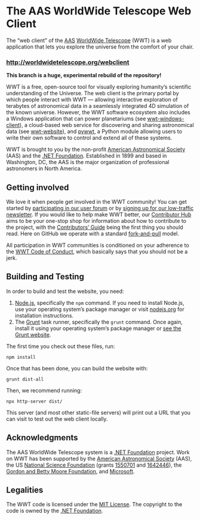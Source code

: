 # The AAS WorldWide Telescope Web Client

The “web client” of the [AAS](https://aas.org/)
[WorldWide Telescope](http://worldwidetelescope.org/home) (WWT) is a web
application that lets you explore the universe from the comfort of your chair.

### <http://worldwidetelescope.org/webclient>

**This branch is a huge, experimental rebuild of the repository!**

WWT is a free, open-source tool for visually exploring humanity’s scientific
understanding of the Universe. The web client is the primary portal by which
people interact with WWT — allowing interactive exploration of terabytes of
astronomical data in a seamlessly integrated 4D simulation of the known
universe. However, the WWT software ecosystem also includes a Windows
application that can power planetariums (see [wwt-windows-client]), a
cloud-based web service for discovering and sharing astronomical data (see
[wwt-website]), and [pywwt], a Python module allowing users to write their own
software to control and extend all of these systems.

[wwt-windows-client]: https://github.com/WorldWideTelescope/wwt-windows-client
[wwt-website]: https://github.com/WorldWideTelescope/wwt-website
[pywwt]: https://pywwt.readthedocs.io/

WWT is brought to you by the non-profit [American Astronomical Society] (AAS)
and the [.NET Foundation]. Established in 1899 and based in Washington, DC,
the AAS is the major organization of professional astronomers in North
America.

[American Astronomical Society]: https://aas.org/
[.NET Foundation]: https://dotnetfoundation.org/


## Getting involved

We love it when people get involved in the WWT community! You can get started
by [participating in our user forum] or by
[signing up for our low-traffic newsletter]. If you would like to help make
WWT better, our [Contributor Hub] aims to be your one-stop shop for
information about how to contribute to the project, with the
[Contributors’ Guide] being the first thing you should read. Here on GitHub we
operate with a standard [fork-and-pull] model.

[participating in our user forum]: https://wwt-forum.org/
[signing up for our low-traffic newsletter]: https://bit.ly/wwt-signup
[Contributor Hub]: https://worldwidetelescope.github.io/
[Contributors’ Guide]: https://worldwidetelescope.github.io/contributing/
[fork-and-pull]: https://help.github.com/en/articles/about-collaborative-development-models

All participation in WWT communities is conditioned on your adherence to the
[WWT Code of Conduct], which basically says that you should not be a jerk.

[WWT Code of Conduct]: https://worldwidetelescope.github.io/code-of-conduct/


## Building and Testing

In order to build and test the website, you need:

1. [Node.js](https://nodejs.org/), specifically the `npm` command. If you need
   to install Node.js, use your operating system’s package manager or visit
   [nodejs.org](https://nodejs.org/) for installation instructions.
2. The [Grunt](https://gruntjs.com/) task runner, specifically the `grunt`
   command. Once again, install it using your operating system’s package
   manager or [see the Grunt website](https://gruntjs.com/getting-started).

The first time you check out these files, run:

```
npm install
```

Once that has been done, you can build the website with:

```
grunt dist-all
```

Then, we recommend running:

```
npx http-server dist/
```

This server (and most other static-file servers) will print out a URL that you
can visit to test out the web client locally.


## Acknowledgments

The AAS WorldWide Telescope system is a [.NET Foundation] project. Work on WWT
has been supported by the [American Astronomical Society] (AAS), the US
[National Science Foundation] (grants [1550701] and [1642446]), the [Gordon
and Betty Moore Foundation], and [Microsoft].

[.NET Foundation]: https://dotnetfoundation.org/
[National Science Foundation]: https://www.nsf.gov/
[1550701]: https://www.nsf.gov/awardsearch/showAward?AWD_ID=1550701
[1642446]: https://www.nsf.gov/awardsearch/showAward?AWD_ID=1642446
[Gordon and Betty Moore Foundation]: https://www.moore.org/
[Microsoft]: https://www.microsoft.com/


## Legalities

The WWT code is licensed under the [MIT License]. The copyright to the code is
owned by the [.NET Foundation].

[MIT License]: https://opensource.org/licenses/MIT
